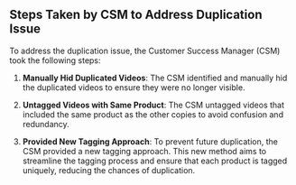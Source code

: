 ## Steps Taken by CSM to Address Duplication Issue

To address the duplication issue, the Customer Success Manager (CSM) took the following steps:

1. **Manually Hid Duplicated Videos**: The CSM identified and manually hid the duplicated videos to ensure they were no longer visible.

2. **Untagged Videos with Same Product**: The CSM untagged videos that included the same product as the other copies to avoid confusion and redundancy.

3. **Provided New Tagging Approach**: To prevent future duplication, the CSM provided a new tagging approach. This new method aims to streamline the tagging process and ensure that each product is tagged uniquely, reducing the chances of duplication.